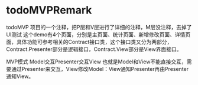 # todoMVPRemark
todoMVP 项目的一个注释，把P层和V层进行了详细的注释，M层没注释，去掉了UI测试
这个demo有4个页面，分别是主页面、统计页面、新增修改页面、详情页面，具体功能可参考相关的Contract接口类，这个接口类又分为两部分，Contract.Presenter部分是逻辑接口，Contract.View部分是View界面接口。

MVP模式 Model交互Presenter交互View
也就是Model和View不能直接交互，需要通过Presenter来交互，View修改Model：View通知Presenter再由Presenter通知View。



